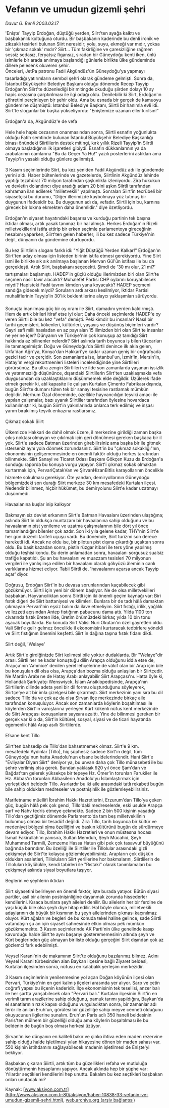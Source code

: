 # Vefanın ve umudun gizemli şehri

*Davut G. Benli 2003.03.17*

<div class="news-detail-text-todays">
 <div>
 </div>
 <div>
 </div>
 <div id="newsSpot">
  <font class="detail-spot">
   'Enişte' Tayyip Erdoğan, düştüğü yerden, Siirt'ten ayağa kalktı ve başbakanlık koltuğuna oturdu. Bir başbakanın kaderinde bu denli ironik ve zikzaklı tesirleri bulunan Siirt neresidir; yolu, suyu, ekmeği var mıdır, yoksa bir 'çıkmaz sokak' mıdır? Siirt... Tüm fakirliğine ve çaresizliğine rağmen sessiz sedasız, feryatsız figansız, sıradan bir Güneydoğu kenti iken, ünlü isimlerle bir arada anılmaya başlandığı günlerle birlikte ülke gündeminde dillere pelesenk oluveren şehir.
  </font>
 </div>
 <div id="newsText">
  <font class="detail-text">
   Önceleri, JetPa patronu Fadıl Akgündüz'ün Güneydoğu'ya yapmayı tasarladığı yatırımların sembol şehri olarak gündeme gelmişti. Sonra da, İstanbul Büyükşehir Belediye Başkanı olduğu dönemde Recep Tayyip Erdoğan'ın Siirt'te düzenlediği bir mitingde okuduğu şiirden dolayı 10 ay hapis cezasına çarptırılması ile ilgi odağı oldu. Denilebilir ki Siirt, Erdoğan'ın şöhretini perçinleyen bir şehir oldu. Ama bu esnada bir gerçek de kamuoyu gündemine düşmüştü: İstanbul Belediye Başkanı, Siirtli bir hanımla evli idi. Siirt'te sloganlar bir başka yükseliyordu: "Eniştemize uzanan eller kırılsın!"
   <br/>
   <br/>
   Erdoğan'a da, Akgündüz'e de vefa
   <br/>
   <br/>
   Hele hele hapis cezasının onanmasından sonra, Siirtli esnafın yoğunlukta olduğu Fatih semtinde bulunan İstanbul Büyükşehir Belediye Başkanlığı binası önündeki Siirtlilerin destek mitingi, kırk yıllık Rizeli Tayyip'in Siirtli olmaya başladığının ilk işaretleri gibiydi. Esnafın dükkanlarının ya da arabalarının camlarına "Bu da Geçer Ya Hu!" yazılı posterlerini astıkları ama Tayyip'in yasaklı olduğu günlere gelinmişti.
   <br/>
   <br/>
   3 Kasım seçimlerinde Siirt, bu kez yeniden Fadıl Akgündüz adı ile gündemde yerini aldı. Haber bültenlerinde ve gazetelerde, Siirtlinin Akgündüz lehinde yaptığı tezahürat 70 milyon tarafından şaşkınlıkla izleniyordu. Zira hukukun ve devletin dolandırıcı diye aradığı adam 20 bini aşkın Siirtli tarafından kahraman ilan edilerek "milletvekili" yapılmıştı. Sonraları Siirt'in tecrübeli bir siyasetçisi bu durumu, "Diğer illerimizde kaybolmaya yüz tutmuş bir duygunun ifadesidir bu. Bu duygunun adı da, vefadır. Siirtli için bu, karnına girecek bir lokma ekmekten daha önemlidir." diye özetliyordu.
   <br/>
   <br/>
   Erdoğan'ın siyaset hayatındaki başarısı ve kurduğu partinin tek başına iktidar olması, artık yasak tanımaz bir hal almıştı. Herkes Erdoğan'ın Rizeli milletvekillerini istifa ettirip bir erken seçimle parlamentoya gireceğinin hesabını yaparken, Siirt'ten gelen haberler, ili bu kez sadece Türkiye'nin değil, dünyanın da gündemine oturtuyordu.
   <br/>
   <br/>
   Bu kez Siirtlinin sloganı farklı idi: "Yiğit Düştüğü Yerden Kalkar!" Erdoğan'ın Siirt'ten aday olması için listeden birinin istifa etmesi gerekiyordu. Yine Siirt ismi ile birlikte sık sık anılmaya başlanan Mervan Gül'ün istifası ile bu da gerçekleşti. Artık Siirt, başbakanı seçecekti. Şimdi de '30 mı olur, 21 mi?' tartışmaları başlamıştı. HADEP'in güçlü olduğu illerimizden biri olan Siirt'te seçmen nasıl tavır alacaktı? Muhalefet Partisi CHP oylarını koruyabilecek miydi? Hapisteki Fadıl tavrını kimden yana koyacaktı? HADEP seçmeni sandığa gidecek miydi? Soruların ardı arkası kesilmiyor, İktidar Partisi muhaliflerinin Tayyip'in 30'lık beklentilerine alaycı yaklaşımları sürüyordu.
   <br/>
   <br/>
   Sonuçta inanılması güç bir oy oranı ile Siirt, damadını yerden kaldırmıştı. Hem de artık birileri itiraf etse iyi olur: Daha önceki seçimlerde HADEP'e oy veren Siirtli bile bu kez "vefa" demişti. Peki kimdir bu insanlar? Nasıl bir tarihi geçmişleri, kökenleri, kültürleri, yaşayış ve düşünüş biçimleri vardır? Gayri safi milli hasıladan en az payı alan 15 ilimizden biri olan Siirt'te insanlar ne yer ne içer? Dünyanın ve Türkiye'nin çok konuşup az tanıdığı Siirt hakkında az bilinenler nelerdir? Siirt aslında tarih boyunca iş bilen tüccarları ile tanınagelmiştir. Doğu ve Güneydoğu'da Siirtli denince ilk akla gelen, Urfa'dan Ağrı'ya, Konya'dan Hakkari'ye kadar uzanan geniş bir coğrafyada gezici tacir ve çerçidir. Son zamanlarda ise, İstanbul'un, İzmir'in, Mersin'in, Hatay'ın vergi rekortmenleri listeleri incelendiğinde yine Siirtlileri görürsünüz. Bu ultra zengin Siirtlileri ve ilde son zamanlarda yaşanan işsizlik ve yatırımsızlığı düşününce, dışarıdaki Siirtlilerin Siirt'ten uzaklaşmakla vefa duygusundan da uzaklaştıklarını düşünmemek elde değildir. Üzülerek ifade etmek gerekir ki, atıl kapasite ile çalışan Kurtalan Çimento Fabrikası dışında, bugün Siirt'te dumanı tüten tek bir sanayi tesisine rastlamak mümkün değildir. Merhum Özal döneminde, özellikle hayvancılığın teşviki amacı ile yapılan çalışmalar, bazı uyanık Siirtliler tarafından öylesine hovardaca kullanılmıştır ki, bugün Siirt'in yakınlarında onlarca terk edilmiş ve inşası yarım bırakılmış teşvik enkazına rastlarsınız.
   <br/>
   <br/>
   Çıkmaz sokak Siirt
   <br/>
   <br/>
   Ülkemizde Hakkari de dahil olmak üzere, il merkezine girildiği zaman başka çıkış noktası olmayan ve çıkılmak için geri dönülmesi gereken başkaca bir il yok. Siirt'e sadece Batman üzerinden girebilirsiniz ama başka bir ile gitmek isterseniz  aynı yola dönmek zorundasınız. Siirt'in bu "çıkmaz sokaklığı"nın, ekonomisinin gelişememesinde en önemli faktör olduğu herkes tarafından bilinmekte. Siirt Sanayi ve Ticaret Odası Başkanı Gökçen Kuzu da Erdoğan'a sunduğu raporda bu konuya vurgu yapıyor. Siirt'i çıkmaz sokak olmaktan kurtarmak için, PervariÇatakVan ve ŞirvanHizanBitlis karayollarının öncelikle hizmete sokulması gerekiyor. Öte yandan, demiryollarının Güneydoğu bölgemizdeki son durağı Siirt merkeze 30 km mesafedeki Kurtalan ilçesi. Nedendir bilinmez, hiçbir hükümet, bu demiryolunu Siirt'e kadar uzatmayı düşünmedi.
   <br/>
   <br/>
   Havaalanına kuşlar inip kalkıyor
   <br/>
   <br/>
   Bakmayın siz devlet erkanının Siirt'e Batman Havaalanı üzerinden ulaştığına; aslında Siirt'in oldukça muntazam bir havaalanına sahip olduğunu ve bu havaalanının pist yenileme ve uzatma çalışmalarının bile dört yıl önce tamamlandığını bilenler çok azdır. Son iki yıla gelene kadar, THY'nin Siirt'e her gün düzenli tarifeli uçuşu vardı. Bu dönemde, Siirt turizmi son derece hareketli idi. Ancak ne oldu ise, bir pilotun pist dışına çıkardığı uçaktan sonra oldu. Bu basit kazadan sonra, pistin rüzgar itibari ile ters yöne yapılmış olduğu teşhisi kondu. Bu derin anlamadan sonra, havaalanı sorgusuz sualsiz trafiğe kapatıldı. Şu an bu havaalanı ve muazzam tesisleri 70 milyonun vergileri ile yanlış inşa edilen bir havaalanı olarak gökyüzü âleminin canlı varlıklarına hizmet ediyor. Tabii Siirtli de, 'havaalanını açarsa ancak Tayyip açar' diyor.
   <br/>
   <br/>
   Doğrusu, Erdoğan Siirt'in bu devasa sorunlarından kaçabilecek gibi gözükmüyor. Siirtli için yeni bir dönem başlıyor. Ne de olsa milletvekilleri başbakan. Hayvancılıktan sonra Siirtli için iki önemli geçim kaynağı var: Biri fıstık diğeri de Siirt battaniyesi ve kilimleri. Bunlara bir de tadı hâlâ damaktan çıkmayan Pervari'nin eşsiz balını da ilave etmeliyim. Siirt fıstığı, irilik, yağlılık ve lezzeti  açısından Antep fıstığının pabucunu dama attı. Yılda 1100 ton civarında fıstık üreten ilde, üretim önümüzdeki birkaç yılda 10 bin tonu aşacak boyutlarda. Bu konuda Siirt Valisi Nuri Okutan'ın özel gayretleri oldu. Vali Siirt'e gelir gelmez öncelikle il ekonomisini kurtaracak tedbirlere yöneldi ve Siirt fıstığının önemini keşfetti. Siirt'in dağına taşına fıstık fidanı dikti.
   <br/>
   <br/>
   Siirt değil, 'Welaye'
   <br/>
   <br/>
   Artık Siirt'e girdiğinizde Siirt kelimesi bile yoktur dudaklarda. Bir "Welaye"dir orası. Siirtli her ne kadar konuştuğu dilin Arapça olduğunu iddia etse de, Arapça'nın 'Ammice' denilen yerel lehçelerine de vâkıf olan bir Arap için bile bu konuşulan dil olsa olsa, Arapça'dan bozma olduğu anlaşılan bir Siirtçedir. Ne Mardin Arabı ne de Hatay Arabı anlayabilir Siirt Arapçası'nı. Hatta öyle ki, Hollandalı Şarkiyatçı Wenswiyck, İslam Ansiklopedisinde, Arapça'nın Siirtlilerin dilinde adeta yeni bir dil formu oluşturduğunu söyleyerek, Siirtçe'ye ait bir imla çizelgesi bile çıkarmıştı. Siirt merkezinin yanı sıra bu dil sadece Tillo'da ve çok az da olsa Şirvan ilçe merkezinde birkaç aile tarafından konuşuluyor. Ancak son zamanlarda köylerin boşaltılması ile köylerden Siirt'in varoşlarına yerleşen Kürt kökenli nüfus kent merkezinde de Siirt Arapçası konuşanların sayısını azalttı. Yine de bilinmesi gereken bir gerçek var ki o da, Siirt'in kültürel, sosyal, siyasi ve de ticari hayatında egemenlik hâlâ Arap asıllı Siirtlilerde.
   <br/>
   <br/>
   Efsane kent Tillo
   <br/>
   <br/>
   Siirt'ten bahsedip de Tillo'dan bahsetmemek olmaz. Siirt'e 9 km. mesafedeki Aydınlar (Tillo), hiç şüphesiz sadece Siirt'in değil, tüm Güneydoğu'nun hatta Anadolu'nun efsane beldelerindendir. Hani Siirt'e "Evliyalar Diyarı Siirt" deniyor ya, bu unvan daha çok Tillo münasebeti ile bu şehre verilmiş olsa gerek. Bundan yaklaşık 920 yıl önce Şam'dan ve Bağdat'tan gelerek yüksekçe bir tepeye Hz. Ömer'in torunları Farukiler ile Hz. Abbas'ın torunları Abbasilerin Anadolu'yu İslamlaştırmak için yerleştikleri beldedir Tillo. Asırlardır bu iki aile arasındaki tatlı rekabeti bugün bile sahip oldukları medreseler ve postnişinlik ile gözlemleyebilirsiniz.
   <br/>
   <br/>
   Marifetname müellifi İbrahim Hakkı Hazretlerini, Erzurum'dan Tillo'ya çeken güç, bugün hâlâ pek çok genci, Tillo'daki medreselerde, eski usulde Arapça sarf ve Nahv tedris etmeye çekmekte. Sadece 2 bin 500 kişinin yaşadığı Tillo'dan geçtiğimiz dönemde Parlamento'da tam beş  milletvekilinin bulunmuş olması bir tesadüf değildi. Zira Tillo, tarih boyunca bir kültür ve medeniyet bölgesi olma özelliğini ve baskın kültürünü bugün de sürdürmeye devam ediyor. Tillo, İbrahim Hakkı  Hazretleri ve onun müstesna hocası İsmail Fakirullah'ın yanısıra, Sultan Memduh, Şeyh Mücahid, Şeyh Muhammed Tarmili, Zemzeme Hassa Hatun gibi pek çok tasavvuf büyüğünü bağrında barındırır. Bu özelliği ile Siirtliler ile Tillolular arasındaki gizli çekişmeyi de Siirt'te kolayca gözlemleyebilirsiniz. Arapların çok düşkün oldukları asaletleri, Tilloluların Siirt yerlilerine hor bakmalarını, Siirtlilerin de Tilloluları köylülükle, kendi tabirleri ile "Rıstaki" olarak tanımlamaları bu çekişmeyi aslında siyasi boyutlara taşıyor.
   <br/>
   <br/>
   Beglerin ve şeyhlerin iktidarı
   <br/>
   <br/>
   Siirt siyasetini belirleyen en önemli faktör, işte burada yatıyor. Bütün siyasi partiler, asil bir ailenin postnişinliğine dayanmak zorunda hissederler kendilerini. Kısaca bunlara şeyh aileleri denilir. Bu ailelerin her bir ferdine de yaşı küçük bile olsa şeyh diye hitap edilir. Hal böyle olunca, milletvekili adaylarının da büyük bir kısmının bu şeyh ailelerinden çıkması kaçınılmaz oluyor. Kürt ağaları ve begleri de bu konuda tekel haline gelince, sade Siirtli vatandaşın şu an için siyaset sahnesinde etkin olması pek mümkün gözükmemekte. 3 Kasım seçimlerinde AK Parti'nin ülke genelinde kasıp kavurduğu halde Siirt'te aynı başarıyı gösterememesinin altında şeyh ve Kürt beglerinden güç almayan bir liste olduğu gerçeğini Siirt dışından çok  az gözlemci fark edebilmişti.
   <br/>
   <br/>
   Veysel Karani'nin de makamının Siirt'te olduğunu bazılarımız bilmez. Adını Veysel Karani türbesinden alan Baykan ilçesine bağlı Ziyaret beldesi, Kurtalan ilçesinden sonra, nüfusu en kalabalık yerleşim merkezidir.
   <br/>
   <br/>
   3 Kasım seçimlerinin yenilenmesine yol açan Doğan köyünün ilçesi olan Pervari, Türkiye'nin en geri kalmış ilçeleri arasında yer alıyor. Sarp ve çetin coğrafi yapısı bu ilçenin kaderidir. İlçe ekonomisinin tek tesellisi, anzer balı ile her şartta yarışabilecek olan "Pervari balı." Kurtalan ilçesinin Siirt'in en verimli tarım arazilerine sahip olduğunu, pamuk tarımı yapıldığını, Baykan'da el sanatlarının rızık kapısı olduğunu vurguladıktan sonra, bir zamanlar adı terör ile anılan Eruh'un, görülesi bir güzelliğe sahip meyve cenneti olduğunu okuyucunun ilgilerine sunalım. Eruh'un Paris adlı 350 haneli beldesinin Paris'ten mülhem bir güzelliği olduğu ama köylerin boşaltılması ile bu beldenin de bugün boş olması herkesi üzüyor.
   <br/>
   <br/>
   Şirvan'ın ise dünyanın en kaliteli bakır ve çinko ihtiva eden maden rezervine sahip olduğu halde işletilmesi yılan hikayesine dönen bir maden sahası var. 550 kişinin istihdamını sağlayabilecek madenin işletilmesi de Enişte'yi bekliyor.
   <br/>
   <br/>
   Başbakan çıkaran Siirtli, artık tüm bu güzellikleri refaha ve mutluluğa dönüştürmenin hesaplarını yapıyor. Ancak aklında hep bir şüphe var: Yıllardır seçtikleri kendilerini hep unuttu. Bakalım bu kez seçtikleri başbakan onları unutacak mı?
  </font>
 </div>
 <div>
 </div>
 <div>
 </div>
</div>


Kaynak: [www.aksiyon.com.tr](http://www.aksiyon.com.tr:80/aksiyon/haber-10838-33-vefanin-ve-umudun-gizemli-sehri.html), [web.archive.org (arşiv bağlantısı)](http://web.archive.org/web/20130728212350/http://www.aksiyon.com.tr:80/aksiyon/haber-10838-33-vefanin-ve-umudun-gizemli-sehri.html)
